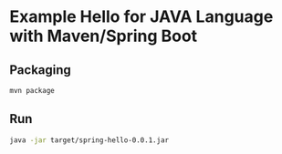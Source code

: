 # Example Hello for JAVA Language with Maven/Spring Boot

## Packaging

```bash
mvn package
```

## Run

```bash
java -jar target/spring-hello-0.0.1.jar
```
